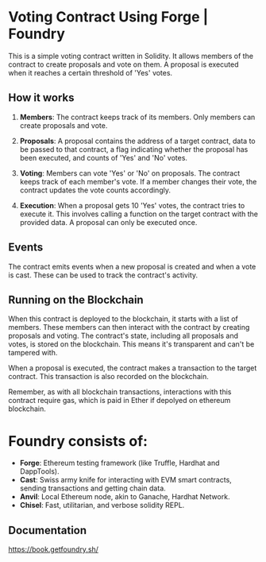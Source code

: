 # Voting Contract Using Forge | Foundry

This is a simple voting contract written in Solidity. It allows members of the contract to create proposals and vote on them. A proposal is executed when it reaches a certain threshold of 'Yes' votes.

## How it works

1. **Members**: The contract keeps track of its members. Only members can create proposals and vote.

2. **Proposals**: A proposal contains the address of a target contract, data to be passed to that contract, a flag indicating whether the proposal has been executed, and counts of 'Yes' and 'No' votes.

3. **Voting**: Members can vote 'Yes' or 'No' on proposals. The contract keeps track of each member's vote. If a member changes their vote, the contract updates the vote counts accordingly.

4. **Execution**: When a proposal gets 10 'Yes' votes, the contract tries to execute it. This involves calling a function on the target contract with the provided data. A proposal can only be executed once.

## Events

The contract emits events when a new proposal is created and when a vote is cast. These can be used to track the contract's activity.

## Running on the Blockchain

When this contract is deployed to the blockchain, it starts with a list of members. These members can then interact with the contract by creating proposals and voting. The contract's state, including all proposals and votes, is stored on the blockchain. This means it's transparent and can't be tampered with.

When a proposal is executed, the contract makes a transaction to the target contract. This transaction is also recorded on the blockchain.

Remember, as with all blockchain transactions, interactions with this contract require gas, which is paid in Ether if depolyed on ethereum blockchain.

# Foundry consists of:

-   **Forge**: Ethereum testing framework (like Truffle, Hardhat and DappTools).
-   **Cast**: Swiss army knife for interacting with EVM smart contracts, sending transactions and getting chain data.
-   **Anvil**: Local Ethereum node, akin to Ganache, Hardhat Network.
-   **Chisel**: Fast, utilitarian, and verbose solidity REPL.

## Documentation

https://book.getfoundry.sh/